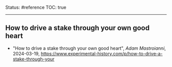 Status: #reference
TOC: true

---

## How to drive a stake through your own good heart

* "How to drive a stake through your own good heart", *Adam Mastroianni*, 2024-03-19, https://www.experimental-history.com/p/how-to-drive-a-stake-through-your
